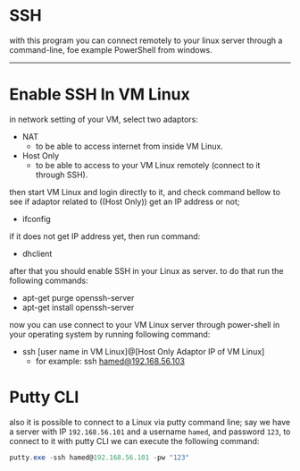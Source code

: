 # SSH

with this program you can connect remotely to your linux server through a command-line, foe example PowerShell from windows.



***

# Enable SSH In VM Linux

in network setting of your VM, select two adaptors:

- NAT
  - to be able to access internet from inside VM Linux.
- Host Only
  - to be able to access to your VM Linux remotely (connect to it through SSH).

then start VM Linux and login directly to it, and check command bellow to see if adaptor related to ((Host Only)) get an IP address or not; 

- ifconfig

if it does not get IP address yet, then run command:

- dhclient



after that you should enable SSH in your Linux as server. to do that run the following commands:

- apt-get purge openssh-server
- apt-get install openssh-server



now you can use connect to your VM Linux server through power-shell in your operating system by running following command:

- ssh [user name in VM Linux]@[Host Only Adaptor IP of VM Linux]
  - for example: ssh hamed@192.168.56.103 



# Putty CLI

also it is possible to connect to a Linux via putty command line; say we have a server with IP `192.168.56.101` and a username `hamed`, and password `123`, to connect to it with putty CLI we can execute the following command:

```powershell
putty.exe -ssh hamed@192.168.56.101 -pw "123"
```

  